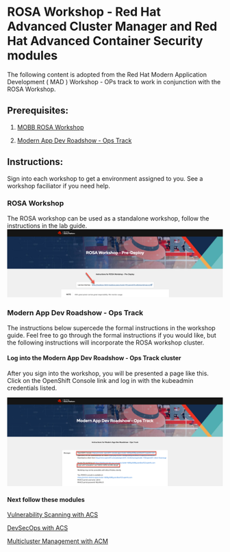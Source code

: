 # ROSA Workshop - Red Hat Advanced Cluster Manager and Red Hat Advanced Container Security modules

The following content is adopted from the Red Hat Modern Application Development ( MAD ) Workshop - OPs track to work in conjunction with the ROSA Workshop.

## Prerequisites:
1. [MOBB ROSA Workshop](https://demo.redhat.com/catalog?item=babylon-catalog-prod/sandboxes-gpte.rosa-wksp-predeploy.prod&utm_source=webapp&utm_medium=share-link)

2. [Modern App Dev Roadshow - Ops Track](https://demo.redhat.com/catalog?item=babylon-catalog-prod/sandboxes-gpte.ocp4-acm-acs-ops-wksp.prod&utm_source=webapp&utm_medium=share-link)

## Instructions:

Sign into each workshop to get a environment assigned to you.  See a workshop faciliator if you need help.

### ROSA Workshop
The ROSA workshop can be used as a standalone workshop, follow the instructions in the lab guide.
![ROSA Workshop](images/main/launch-rosa-workshop.png)

### Modern App Dev Roadshow - Ops Track

The instructions below supercede the formal instructions in the workshop guide.  Feel free to go through the formal instructions if you would like, but the following instructions will incorporate the ROSA workshop cluster.

#### Log into the Modern App Dev Roadshow - Ops Track cluster
After you sign into the workshop, you will be presented a page like this.   Click on the OpenShift Console link and log in with the kubeadmin credentials listed.

![ROSA Workshop](images/main/launch-mad-credentials.png)

#### Next follow these modules

[Vulnerability Scanning with ACS](acs-vulnerability-412.adoc)

[DevSecOps with ACS](acs-devsecops-412.adoc)

[Multicluster Management with ACM](acm-multicluster-412.adoc)





